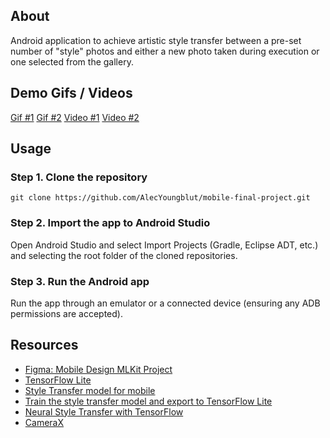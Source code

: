 ## About
Android application to achieve artistic style transfer between a pre-set number of "style" photos and either a new photo taken during execution or one selected from the gallery. 

## Demo Gifs / Videos

[Gif #1](https://j.gifs.com/VAX3wv.gif)
[Gif #2](https://j.gifs.com/ZY27Aw.gif)
[Video #1](https://youtu.be/PVWGOjtIWP0)
[Video #2](https://youtu.be/RsDBoP2yZ14)

## Usage

### Step 1. Clone the repository
```git clone https://github.com/AlecYoungblut/mobile-final-project.git```

### Step 2. Import the app to Android Studio
Open Android Studio and select Import Projects (Gradle, Eclipse ADT, etc.) and selecting the root folder of the cloned repositories.

### Step 3. Run the Android app
Run the app through an emulator or a connected device (ensuring any ADB permissions are accepted).

## Resources
* [Figma: Mobile Design MLKit Project](https://www.figma.com/file/nKY6p23G9jQwwUivwUxl6I/Mobile-Design-MLKit-Project?node-id=0%3A1)
* [TensorFlow Lite](https://www.tensorflow.org/lite)
* [Style Transfer model for mobile](https://www.tensorflow.org/lite/models/style_transfer/overview)
* [Train the style transfer model and export to TensorFlow Lite](https://github.com/tensorflow/magenta/tree/master/magenta/models/arbitrary_image_stylization#train-a-model-on-a-large-dataset-with-data-augmentation-to-run-on-mobile)
* [Neural Style Transfer with TensorFlow](https://www.tensorflow.org/tutorials/generative/style_transfer)
* [CameraX](https://developer.android.com/training/camerax)
